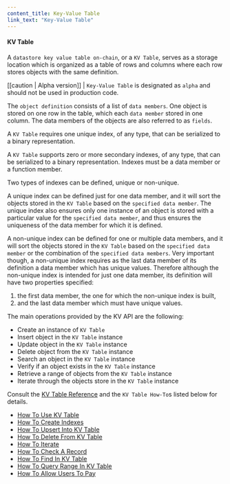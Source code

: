 ```yaml
---
content_title: Key-Value Table
link_text: "Key-Value Table"
---
```


#### KV Table

A `datastore key value table on-chain`, or a `KV Table`, serves as a storage location which is organized as a table of rows and columns where each row stores objects with the same definition.

[[caution | Alpha version]]
| `Key-Value Table` is designated as `alpha` and should not be used in production code.

The `object definition` consists of a list of `data members`. One object is stored on one row in the table, which each `data member` stored in one column.  The data members of the objects are also referred to as `fields`.

A `KV Table` requires one unique index, of any type, that can be serialized to a binary representation.

A `KV Table` supports zero or more secondary indexes, of any type, that can be serialized to a binary representation. Indexes must be a data member or a function member.

Two types of indexes can be defined, unique or non-unique.

A unique index can be defined just for one data member, and it will sort the objects stored in the `KV Table` based on the `specified data member`. The unique index also ensures only one instance of an object is stored with a particular value for the `specified data member`, and thus ensures the uniqueness of the data member for which it is defined.

A non-unique index can be defined for one or multiple data members, and it will sort the objects stored in the `KV Table` based on the `specified data member` or the combination of the `specified data members`. Very important though, a non-unique index requires as the last data member of its definition a data member which has unique values. Therefore although the non-unique index is intended for just one data member, its definition will have two properties specified:

1. the first data member, the one for which the non-unique index is built,
2. and the last data member which must have unique values.

The main operations provided by the KV API are the following:

* Create an instance of `KV Table`
* Insert object in the `KV Table` instance
* Update object in the `KV Table` instance
* Delete object from the `KV Table` instance
* Search an object in the `KV Table` instance
* Verify if an object exists in the `KV Table` instance
* Retrieve a range of objects from the `KV Table` instance
* Iterate through the objects store in the `KV Table` instance

Consult the [KV Table Reference](../../../classeosio_1_1kv_1_1table/#class-eosiokvtable) and the `KV Table How-To`s listed below for details.

* [How To Use KV Table](./10_how-to-use-kv-table.md)
* [How To Create Indexes](./20_how-to-create-indexes-kv-table.md)
* [How To Upsert Into KV Table](./30_how-to-upsert-into-kv-table.md)
* [How To Delete From KV Table](./40_how-to-delete-from-kv-table.md)
* [How To Iterate](./50_how-to-iterate-kv-table.md)
* [How To Check A Record](./60_how-to-check-a-record-kv-table.md)
* [How To Find In KV Table](./70_how-to-find-in-kv-table.md)
* [How To Query Range In KV Table](./80_how-to-query-range-in-kv-table.md)
* [How To Allow Users To Pay](./90_how-to-allow-users-to-pay-kv-table.md)
